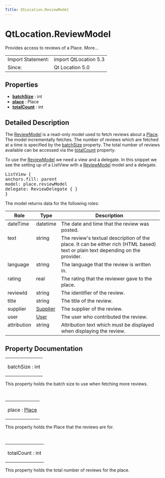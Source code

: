 ```yaml
---
Title: QtLocation.ReviewModel
---
```


# QtLocation.ReviewModel

<span class="subtitle"></span>
<!-- $$$ReviewModel-brief -->
<p>Provides access to reviews of a Place. More...</p>
<!-- @@@ReviewModel -->
<table class="alignedsummary">
<tr><td class="memItemLeft rightAlign topAlign"> Import Statement:</td><td class="memItemRight bottomAlign"> import QtLocation 5.3</td></tr><tr><td class="memItemLeft rightAlign topAlign"> Since:</td><td class="memItemRight bottomAlign">  Qt Location 5.0</td></tr></table><ul>
</ul>
<h2 id="properties">Properties</h2>
<ul>
<li class="fn"><b><b><a href="QtLocation.ReviewModel.md#batchSize-prop">batchSize</a></b></b> : int</li>
<li class="fn"><b><b><a href="QtLocation.ReviewModel.md#place-prop">place</a></b></b> : Place</li>
<li class="fn"><b><b><a href="QtLocation.ReviewModel.md#totalCount-prop">totalCount</a></b></b> : int</li>
</ul>
<!-- $$$ReviewModel-description -->
<h2 id="details">Detailed Description</h2>
</p>
<p>The <a href="QtLocation.ReviewModel.md">ReviewModel</a> is a read-only model used to fetch reviews about a <a href="QtLocation.location-cpp-qml.md#place">Place</a>. The model incrementally fetches. The number of reviews which are fetched at a time is specified by the <a href="QtLocation.ReviewModel.md#batchSize-prop">batchSize</a> property. The total number of reviews available can be accessed via the <a href="QtLocation.ReviewModel.md#totalCount-prop">totalCount</a> property.</p>
<p>To use the <a href="QtLocation.ReviewModel.md">ReviewModel</a> we need a view and a delegate. In this snippet we see the setting up of a ListView with a <a href="QtLocation.ReviewModel.md">ReviewModel</a> model and a delegate.</p>
<pre class="qml"><span class="type">ListView</span> {
<span class="name">anchors</span>.fill: <span class="name">parent</span>
<span class="name">model</span>: <span class="name">place</span>.<span class="name">reviewModel</span>
<span class="name">delegate</span>: <span class="name">ReviewDelegate</span> { }
}</pre>
<p>The model returns data for the following roles:</p>
<table class="generic">
<thead><tr class="qt-style"><th >Role</th><th >Type</th><th >Description</th></tr></thead>
<tr valign="top"><td >dateTime</td><td >datetime</td><td >The date and time that the review was posted.</td></tr>
<tr valign="top"><td >text</td><td >string</td><td >The review's textual description of the place. It can be either rich (HTML based) text or plain text depending on the provider.</td></tr>
<tr valign="top"><td >language</td><td >string</td><td >The language that the review is written in.</td></tr>
<tr valign="top"><td >rating</td><td >real</td><td >The rating that the reviewer gave to the place.</td></tr>
<tr valign="top"><td >reviewId</td><td >string</td><td >The identifier of the review.</td></tr>
<tr valign="top"><td >title</td><td >string</td><td >The title of the review.</td></tr>
<tr valign="top"><td >supplier</td><td ><a href="QtLocation.Supplier.md">Supplier</a></td><td >The supplier of the review.</td></tr>
<tr valign="top"><td >user</td><td ><a href="QtLocation.User.md">User</a></td><td >The user who contributed the review.</td></tr>
<tr valign="top"><td >attribution</td><td >string</td><td >Attribution text which must be displayed when displaying the review.</td></tr>
</table>
<!-- @@@ReviewModel -->
<h2>Property Documentation</h2>
<!-- $$$batchSize -->
<table class="qmlname"><tr valign="top" id="batchSize-prop"><td class="tblQmlPropNode"><p><span class="name">batchSize</span> : <span class="type">int</span></p></td></tr></table><p>This property holds the batch size to use when fetching more reviews.</p>
<!-- @@@batchSize -->
<br/>
<!-- $$$place -->
<table class="qmlname"><tr valign="top" id="place-prop"><td class="tblQmlPropNode"><p><span class="name">place</span> : <span class="type"><a href="QtLocation.Place.md">Place</a></span></p></td></tr></table><p>This property holds the Place that the reviews are for.</p>
<!-- @@@place -->
<br/>
<!-- $$$totalCount -->
<table class="qmlname"><tr valign="top" id="totalCount-prop"><td class="tblQmlPropNode"><p><span class="name">totalCount</span> : <span class="type">int</span></p></td></tr></table><p>This property holds the total number of reviews for the place.</p>
<!-- @@@totalCount -->
<br/>
